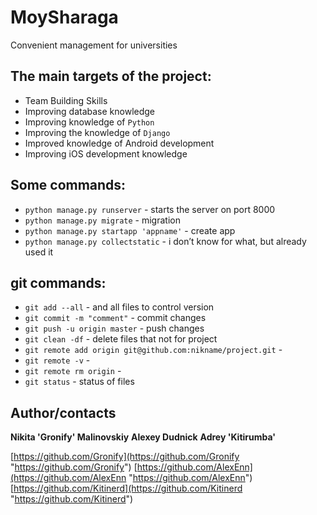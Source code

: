 # MoySharaga

 Convenient management for universities

## The main targets of the project:
* Team Building Skills
* Improving database knowledge
* Improving knowledge of `Python`
* Improving the knowledge of `Django`
* Improved knowledge of Android development
* Improving iOS development knowledge

## Some commands:
 * `python manage.py runserver` - starts the server on port 8000
 * `python manage.py migrate` - migration
 * `python manage.py startapp 'appname'` - create app
 * `python manage.py collectstatic` - i don’t know for what, but already used it

## git commands:
 * `git add --all` - and all files to control version
 * `git commit -m "comment"` - commit changes
 * `git push -u origin master` - push changes
 * `git clean -df` - delete files that not for project
 * `git remote add origin git@github.com:nikname/project.git` -
 * `git remote -v` - 
 * `git remote rm origin` -
 * `git status` - status of files  


## Author/contacts

**Nikita 'Gronify' Malinovskiy**
**Alexey Dudnick**
**Adrey 'Kitirumba'**

[https://github.com/Gronify](https://github.com/Gronify "https://github.com/Gronify")
[https://github.com/AlexEnn](https://github.com/AlexEnn "https://github.com/AlexEnn")
[https://github.com/Kitinerd](https://github.com/Kitinerd "https://github.com/Kitinerd")


